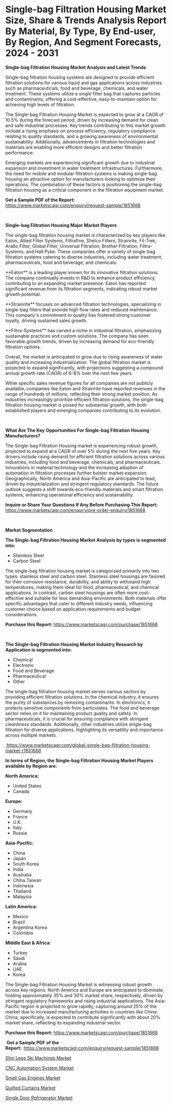 <p><h1>Single-bag Filtration Housing Market Size, Share & Trends Analysis Report By Material, By Type, By End-user, By Region, And Segment Forecasts, 2024 - 2031</h1></p><p><strong>Single-bag Filtration Housing Market Analysis and Latest Trends</strong></p>
<p><p>Single-bag filtration housing systems are designed to provide efficient filtration solutions for various liquid and gas applications across industries such as pharmaceuticals, food and beverage, chemicals, and water treatment. These systems utilize a single filter bag that captures particles and contaminants, offering a cost-effective, easy-to-maintain option for achieving high levels of filtration.</p><p>The Single-bag Filtration Housing Market is expected to grow at a CAGR of 10.5% during the forecast period, driven by increasing demand for clean and safe industrial processes. Key trends contributing to this market growth include a rising emphasis on process efficiency, regulatory compliance relating to quality standards, and a growing awareness of environmental sustainability. Additionally, advancements in filtration technologies and materials are enabling more efficient designs and better filtration performance.</p><p>Emerging markets are experiencing significant growth due to industrial expansion and investment in water treatment infrastructures. Furthermore, the need for mobile and modular filtration systems is making single-bag housing an attractive option for manufacturers looking to optimize their operations. The combination of these factors is positioning the single-bag filtration housing as a critical component in the filtration equipment market.</p></p>
<p><strong>Get a Sample PDF of the Report:&nbsp;</strong> <a href="https://www.marketscagr.com/enquiry/request-sample/1851668?utm_campaign=1265&utm_medium=2&utm_source=Github&utm_content=ia&utm_term=18102024&utm_id=single-bag-filtration-housing">https://www.marketscagr.com/enquiry/request-sample/1851668</a></p>
<p>&nbsp;</p>
<p><strong>Single-bag Filtration Housing Major Market Players</strong></p>
<p><p>The single-bag filtration housing market is characterized by key players like Eaton, Allied Filter Systems, Filtrafine, Shelco Filters, Strainrite, Fil-Trek, Arabo Filter, Global Filter, Universal Filtration, Brother Filtration, Filtra-Systems, and Hall Pyke. These companies offer a variety of single-bag filtration systems catering to diverse industries, including water treatment, pharmaceuticals, food and beverage, and chemicals.</p><p>**Eaton** is a leading player known for its innovative filtration solutions. The company continually invests in R&D to enhance product efficiency, contributing to an expanding market presence. Eaton has reported significant revenue from its filtration segments, indicating robust market growth potential.</p><p>**Strainrite** focuses on advanced filtration technologies, specializing in single-bag filters that provide high flow rates and reduced maintenance. This company's commitment to quality has fostered strong customer loyalty, driving sustained sales growth.</p><p>**Filtra-Systems** has carved a niche in industrial filtration, emphasizing sustainable practices and custom solutions. The company has seen favorable growth trends, driven by increasing demand for eco-friendly filtration options.</p><p>Overall, the market is anticipated to grow due to rising awareness of water quality and increasing industrialization. The global filtration market is projected to expand significantly, with projections suggesting a compound annual growth rate (CAGR) of 6-8% over the next few years.</p><p>While specific sales revenue figures for all companies are not publicly available, companies like Eaton and Strainrite have reported revenues in the range of hundreds of millions, reflecting their strong market position. As industries increasingly prioritize efficient filtration solutions, the single-bag filtration housing market is poised for substantial growth, with both established players and emerging companies contributing to its evolution.</p></p>
<p>&nbsp;</p>
<p><strong>What Are The Key Opportunities For Single-bag Filtration Housing Manufacturers?</strong></p>
<p><p>The Single-bag Filtration Housing market is experiencing robust growth, projected to expand at a CAGR of over 5% during the next five years. Key drivers include rising demand for efficient filtration solutions across various industries, including food and beverage, chemicals, and pharmaceuticals. Innovations in material technology and the increasing adoption of automation in filtration processes further bolster market expansion. Geographically, North America and Asia-Pacific are anticipated to lead, driven by industrialization and stringent regulatory standards. The future outlook suggests a shift towards eco-friendly materials and smart filtration systems, enhancing operational efficiency and sustainability.</p></p>
<p><strong>Inquire or Share Your Questions If Any Before Purchasing This Report:</strong> <a href="https://www.marketscagr.com/enquiry/pre-order-enquiry/1851668?utm_campaign=1265&utm_medium=2&utm_source=Github&utm_content=ia&utm_term=18102024&utm_id=single-bag-filtration-housing">https://www.marketscagr.com/enquiry/pre-order-enquiry/1851668</a></p>
<p>&nbsp;</p>
<p><strong>Market Segmentation</strong></p>
<p><strong>The Single-bag Filtration Housing Market Analysis by types is segmented into:</strong></p>
<p><ul><li>Stainless Steel</li><li>Carbon Steel</li></ul></p>
<p><p>The single-bag filtration housing market is categorized primarily into two types: stainless steel and carbon steel. Stainless steel housings are favored for their corrosion resistance, durability, and ability to withstand high temperatures, making them ideal for food, pharmaceutical, and chemical applications. In contrast, carbon steel housings are often more cost-effective and suitable for less demanding environments. Both materials offer specific advantages that cater to different industry needs, influencing customer choice based on application requirements and budget considerations.</p></p>
<p><strong>Purchase this Report:&nbsp;</strong><a href="https://www.marketscagr.com/purchase/1851668?utm_campaign=1265&utm_medium=2&utm_source=Github&utm_content=ia&utm_term=18102024&utm_id=single-bag-filtration-housing">https://www.marketscagr.com/purchase/1851668</a></p>
<p>&nbsp;</p>
<p><strong>The Single-bag Filtration Housing Market Industry Research by Application is segmented into:</strong></p>
<p><ul><li>Chemical</li><li>Electronic</li><li>Food and Beverage</li><li>Pharmaceutical</li><li>Other</li></ul></p>
<p><p>The single-bag filtration housing market serves various sectors by providing efficient filtration solutions. In the chemical industry, it ensures the purity of substances by removing contaminants. In electronics, it protects sensitive components from particulates. The food and beverage sector relies on it for maintaining product quality and safety. In pharmaceuticals, it is crucial for ensuring compliance with stringent cleanliness standards. Additionally, other industries utilize single-bag filtration for diverse applications, highlighting its versatility and importance across multiple markets.</p></p>
<p><a href="https://www.marketscagr.com/global-single-bag-filtration-housing-market-r1851668?utm_campaign=1265&utm_medium=2&utm_source=Github&utm_content=ia&utm_term=18102024&utm_id=single-bag-filtration-housing">&nbsp;https://www.marketscagr.com/global-single-bag-filtration-housing-market-r1851668</a></p>
<p><strong>In terms of Region, the Single-bag Filtration Housing Market Players available by Region are:</strong></p>
<p>
    <p> <strong> North America: </strong>
        <ul>
            <li>United States</li>
            <li>Canada</li>
        </ul>
        </p> 
    <p> <strong> Europe: </strong>
        <ul>
            <li>Germany</li>
            <li>France</li>
            <li>U.K.</li>
            <li>Italy</li>
            <li>Russia</li>
        </ul>
        </p> 
    <p> <strong> Asia-Pacific: </strong>
        <ul>
            <li>China</li>
            <li>Japan</li>
            <li>South Korea</li>
            <li>India</li>
            <li>Australia</li>
            <li>China Taiwan</li>
            <li>Indonesia</li>
            <li>Thailand</li>
            <li>Malaysia</li>
        </ul>
        </p> 
    <p> <strong> Latin America: </strong>
        <ul>
            <li>Mexico</li>
            <li>Brazil</li>
            <li>Argentina Korea</li>
            <li>Colombia</li>
        </ul>
        </p> 
    <p> <strong> Middle East & Africa: </strong>
        <ul>
            <li>Turkey</li>
            <li>Saudi</li>
            <li>Arabia</li>
            <li>UAE</li>
            <li>Korea</li>
        </ul>
    </p>
    </p>
<p><p>The Single-bag Filtration Housing Market is witnessing robust growth across key regions. North America and Europe are anticipated to dominate, holding approximately 35% and 30% market share, respectively, driven by stringent regulatory frameworks and rising industrial applications. The Asia-Pacific region is projected to grow rapidly, capturing around 25% of the market due to increased manufacturing activities in countries like China. China, specifically, is expected to contribute significantly with about 20% market share, reflecting its expanding industrial sector.</p></p>
<p><strong>Purchase this Report: </strong><a href="https://www.marketscagr.com/purchase/1851668?utm_campaign=1265&utm_medium=2&utm_source=Github&utm_content=ia&utm_term=18102024&utm_id=single-bag-filtration-housing">https://www.marketscagr.com/purchase/1851668</a></p>
<p>&nbsp;<strong>Get a Sample PDF of the Report:&nbsp;&nbsp;</strong><a href="https://www.marketscagr.com/enquiry/request-sample/1851668?utm_campaign=1265&utm_medium=2&utm_source=Github&utm_content=ia&utm_term=18102024&utm_id=single-bag-filtration-housing">https://www.marketscagr.com/enquiry/request-sample/1851668</a></p>
<p><strong></strong></p>
<p><p><a href="https://github.com/dongailes86c/Market-Research-Report-List-1/blob/main/slim-legs-ski-machines-market.md?utm_campaign=1265&utm_medium=2&utm_source=Github&utm_content=ia&utm_term=18102024&utm_id=single-bag-filtration-housing">Slim Legs Ski Machines Market</a></p><p><a href="https://github.com/lyndi2n3hdalbey/Market-Research-Report-List-1/blob/main/cnc-automation-system-market.md?utm_campaign=1265&utm_medium=2&utm_source=Github&utm_content=ia&utm_term=18102024&utm_id=single-bag-filtration-housing">CNC Automation System Market</a></p><p><a href="https://issuu.com/reportprime-2/docs/small-gas-engines-market-size-2030._71801f8f319bc9?utm_campaign=1265&utm_medium=2&utm_source=Github&utm_content=ia&utm_term=18102024&utm_id=single-bag-filtration-housing">Small Gas Engines Market</a></p><p><a href="https://www.linkedin.com/pulse/quilted-curtains-market-forecast-global-trends-analysis-hqime?utm_campaign=1265&utm_medium=2&utm_source=Github&utm_content=ia&utm_term=18102024&utm_id=single-bag-filtration-housing">Quilted Curtains Market</a></p><p><a href="https://www.linkedin.com/pulse/single-door-refrigerator-market-industry-landscape-growth-nuyle?utm_campaign=1265&utm_medium=2&utm_source=Github&utm_content=ia&utm_term=18102024&utm_id=single-bag-filtration-housing">Single Door Refrigerator Market</a></p></p>